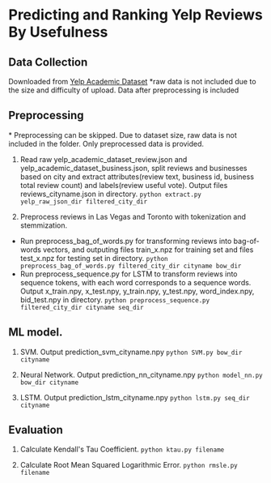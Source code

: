 # Predicting and Ranking Yelp Reviews By Usefulness

## Data Collection
Downloaded from [Yelp Academic Dataset](https://www.yelp.com/dataset) 
*raw data is not included due to the size and difficulty of upload. Data after preprocessing is included

## Preprocessing
\* Preprocessing can be skipped. Due to dataset size, raw data is not included in the folder. Only preprocessed data is provided.
1. 	Read raw yelp_academic_dataset_review.json and yelp_academic_dataset_business.json, split reviews and businesses based on city and extract attributes(review text, business id, business total review count) and labels(review useful vote). Output files reviews_cityname.json in directory. 
	`python extract.py yelp_raw_json_dir filtered_city_dir`

2. 	Preprocess reviews in Las Vegas and Toronto with tokenization and stemmization. 
 - Run preprocess_bag_of_words.py for transforming reviews into bag-of-words vectors, and outputing files train_x.npz for training set and files test_x.npz for testing set in directory. 
 	`python preprocess_bag_of_words.py filtered_city_dir cityname bow_dir`
 - Run preprocess_sequence.py for LSTM to transform reviews into sequence tokens, with each word corresponds to a sequence words. Output x_train.npy, x_test.npy, y_train.npy, y_test.npy, word_index.npy, bid_test.npy in directory. 
	`python preprocess_sequence.py filtered_city_dir cityname seq_dir`

## ML model. 
1.	SVM. Output prediction_svm_cityname.npy
 	`python SVM.py bow_dir cityname`

2.	Neural Network. Output prediction_nn_cityname.npy
 	`python model_nn.py bow_dir cityname`

3.	LSTM. Output prediction_lstm_cityname.npy
 	`python lstm.py seq_dir cityname`

## Evaluation
1. 	Calculate Kendall's Tau Coefficient. 
	`python ktau.py filename`

2.	Calculate Root Mean Squared Logarithmic Error. 
	`python rmsle.py filename`